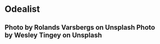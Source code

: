 <h1>Odealist<h2>

































































Photo by Rolands Varsbergs on Unsplash
Photo by Wesley Tingey on Unsplash
